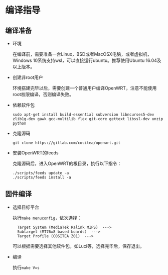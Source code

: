 编译指导  
========  

编译准备  
--------  

- 环境  

  在编译前，需要准备一台Linux，BSD或者MacOSX电脑，或者虚拟机，Windows 10系统支持wsl，可以直接运行ubuntu。推荐使用Ubuntu 16.04及以上版本。  

- 创建非root用户  

  环境搭建完毕以后，需要创建一个普通用户编译OpenWRT，注意不能使用root权限编译，否则编译失败。  

- 依赖软件包  

  ```  
  sudo apt-get install build-essential subversion libncurses5-dev zlib1g-dev gawk gcc-multilib flex git-core gettext libssl-dev unzip python
  ```  

- 克隆源码  

  ```  
  git clone https://gitlab.com/cositea/openwrt.git
  ```  
- 安装OpenWRT的feeds  

  克隆源码后，进入OpenWRT的根目录，执行以下指令：  
  ```  
  ./scripts/feeds update -a
  ./scripts/feeds install -a
  ```  

固件编译  
--------  

- 选择目标平台  

  执行`make menuconfig`，依次选择：  
  ```  
    Target System (MediaTek Ralink MIPS)  --->
    Subtarget (MT76x8 based boards)  --->
    Target Profile (COSITEA Z01)  --->
  ```  
  可以根据需要选择其他软件包，如Luci等，选择完毕后，保存退出。  

- 编译  

  执行`make V=s`  
